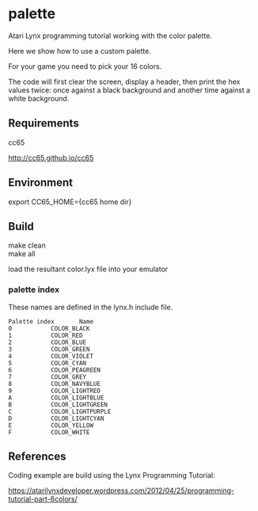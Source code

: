 # palette
Atari Lynx programming tutorial working with the color palette.

Here we show how to use a custom palette.

For your game you need to pick your 16 colors.

The code will first clear the screen, display a header, then print the hex values twice: once against a black background and another time against a white background.


## Requirements

cc65

http://cc65.github.io/cc65

## Environment

export CC65_HOME={cc65 home dir}

## Build

make clean<br />
make all

load the resultant color.lyx file into your emulator


### palette index 

These names are defined in the lynx.h include file.

```
Palette index		Name
0			COLOR_BLACK
1			COLOR_RED
2			COLOR_BLUE
3			COLOR_GREEN
4			COLOR_VIOLET
5			COLOR_CYAN
6			COLOR_PEAGREEN
7			COLOR_GREY
8			COLOR_NAVYBLUE
9			COLOR_LIGHTRED
A			COLOR_LIGHTBLUE
B			COLOR_LIGHTGREEN
C			COLOR_LIGHTPURPLE
D			COLOR_LIGHTCYAN
E			COLOR_YELLOW
F			COLOR_WHITE
```

## References

Coding example are build using the Lynx Programming Tutorial:

https://atarilynxdeveloper.wordpress.com/2012/04/25/programming-tutorial-part-6colors/